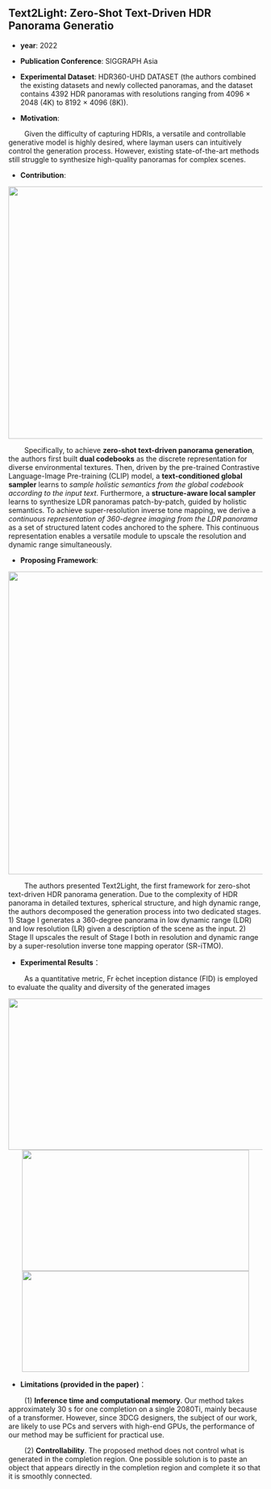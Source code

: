 ## Text2Light: Zero-Shot Text-Driven HDR Panorama Generatio

- **year**: 2022

- **Publication Conference**: SIGGRAPH Asia

- **Experimental Dataset**:  HDR360-UHD DATASET (the authors combined the existing datasets and newly collected panoramas, and the dataset contains 4392 HDR panoramas with resolutions ranging from 4096 × 2048 (4K) to 8192 × 4096 (8K)).

- **Motivation**:

&nbsp; &nbsp; &nbsp; &nbsp; Given the difficulty of capturing HDRIs, a versatile and controllable generative model is highly desired, where layman users can intuitively control the generation process. However, existing state-of-the-art methods still struggle to synthesize high-quality panoramas for complex scenes. 

- **Contribution**:
<div align=center>
<img src="https://github.com/VLISLAB/360-DL-Survey/blob/ae989ab649b766168fd807bfafc09c81cb68fe00/Images/text2pano1.png" width="1000" height="500">
</div>

&nbsp; &nbsp; &nbsp; &nbsp; Specifically, to achieve **zero-shot text-driven panorama generation**, the authors first built **dual codebooks** as the discrete representation for diverse environmental textures. Then, driven by the pre-trained Contrastive Language-Image Pre-training (CLIP) model, a **text-conditioned global sampler** learns to *sample holistic semantics from the global codebook according to the input text*. Furthermore, a **structure-aware local sampler** learns to synthesize LDR panoramas patch-by-patch, guided by holistic semantics. To achieve super-resolution inverse tone mapping, we derive a *continuous representation of 360-degree imaging from the LDR panorama* as a set of structured latent codes anchored to the sphere. This continuous representation enables a versatile module to upscale the resolution and dynamic range simultaneously. 

- **Proposing Framework**:

<div align=center>
<img src="https://github.com/VLISLAB/360-DL-Survey/blob/e1c2300ccfdabebdd2bf414e3d3a6b701c28f746/Images/text2pano2.png" width="1000" height="600">
</div>

&nbsp; &nbsp; &nbsp; &nbsp; The authors presented Text2Light, the first framework for zero-shot text-driven HDR panorama generation. Due to the complexity of HDR panorama in detailed textures, spherical structure, and high dynamic range, the authors decomposed the generation process into two dedicated stages. 1) Stage I generates a 360-degree panorama in low dynamic range (LDR) and low resolution (LR) given a description of the scene as the input. 2) Stage II upscales the result of Stage I both in resolution and dynamic range by a super-resolution inverse tone mapping operator (SR-iTMO).


- **Experimental Results**：

&nbsp; &nbsp; &nbsp; &nbsp; As a quantitative metric, Fr ́echet inception distance (FID) is employed to evaluate the quality and diversity of the generated images

<div align=center>
<img src="https://github.com/VLISLAB/360-DL-Survey/blob/e236f65832229c48b85c23ce1e35680bdc4bcbc4/Images/Task/Image&Video%20Manipulation/360%20Image%20Generation%20with%20Gans%20results1.png" width="750" height="300">
</div>

<div align=center>
<img src="https://github.com/VLISLAB/360-DL-Survey/blob/e236f65832229c48b85c23ce1e35680bdc4bcbc4/Images/Task/Image&Video%20Manipulation/360%20Image%20Generation%20with%20Gans%20results2.png" width="450" height="240">
</div>

<div align=center>
<img src="https://github.com/VLISLAB/360-DL-Survey/blob/e236f65832229c48b85c23ce1e35680bdc4bcbc4/Images/Task/Image&Video%20Manipulation/360%20Image%20Generation%20with%20Gans%20results3.png" width="450" height="200">
</div>
 
- **Limitations (provided in the paper)**：

&nbsp; &nbsp; &nbsp; &nbsp; (1) **Inference time and computational memory**. Our method takes approximately 30 s for one completion on a single 2080Ti, mainly because of a transformer. However, since 3DCG designers, the subject of our work, are likely to use PCs and servers with high-end GPUs, the performance of our method may be sufficient for practical use.

&nbsp; &nbsp; &nbsp; &nbsp; (2) **Controllability**. The proposed method does not control what is generated in the completion region. One possible solution is to paste an object that appears directly in the completion region and complete it so that it is smoothly connected.
